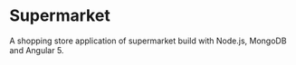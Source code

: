 # Supermarket

A shopping store application of supermarket build with Node.js, MongoDB and Angular 5.
